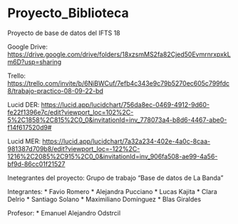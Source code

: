 # Proyecto_Biblioteca
Proyecto de base de datos del IFTS 18

Google Drive: https://drive.google.com/drive/folders/18xzsmMS2fa82Cjed50EvmrnrxpxkLm6D?usp=sharing

Trello: https://trello.com/invite/b/6NiBWCuf/7efb4c343e9c79b5270ec605c799fdc8/trabajo-practico-08-09-22-bd

Lucid DER: https://lucid.app/lucidchart/756da8ec-0469-4912-9d60-fe22f1396e7c/edit?viewport_loc=102%2C-5%2C1858%2C815%2C0_0&invitationId=inv_778073a4-b8d6-4467-abe0-f14f617520d9#

Lucid MER: https://lucid.app/lucidchart/7a32a234-402e-4a0c-8caa-981387d709b8/edit?viewport_loc=-122%2C-1216%2C2085%2C915%2C0_0&invitationId=inv_906fa508-ae99-4a56-bf9d-86cc01f21527

Inetegrantes del proyecto:
     Grupo de trabajo “Base de datos de La Banda” 

 Integrantes:
    * Favio Romero
    * Alejandra Pucciano
    * Lucas Kajita
    * Clara Delrio
    * Santiago Solano
    * Maximiliano Domínguez
    * Blas Giraldes

 Profesor:
    * Emanuel Alejandro Odstrcil

  
